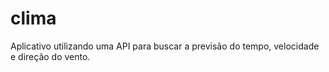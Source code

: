 # clima
Aplicativo utilizando uma API para buscar a previsão do tempo, velocidade e direção do vento. 
